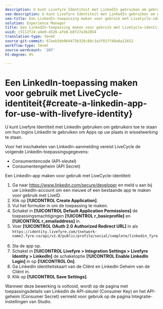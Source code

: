 ```yaml
---
description: U kunt Livefyre Identiteit met LinkedIn gebruiken om gebruikers toe te staan om hun logins LinkedIn te gebruiken om Apps op uw plaats in wisselwerking te staan.
seo-description: U kunt Livefyre Identiteit met LinkedIn gebruiken om gebruikers toe te staan om hun logins LinkedIn te gebruiken om Apps op uw plaats in wisselwerking te staan.
seo-title: Een LinkedIn-toepassing maken voor gebruik met LiveCycle-identiteit
solution: Experience Manager
title: Een LinkedIn-toepassing maken voor gebruik met LiveCycle-identiteit
uuid: c5112f24-a4e0-4526-afe8-b8f27a3b2854
translation-type: tm+mt
source-git-commit: 67aeb3de964473b326c88c3a3f81ff48a6a12652
workflow-type: tm+mt
source-wordcount: '207'
ht-degree: 0%

---
```



# Een LinkedIn-toepassing maken voor gebruik met LiveCycle-identiteit{#create-a-linkedin-app-for-use-with-livefyre-identity}

U kunt Livefyre Identiteit met LinkedIn gebruiken om gebruikers toe te staan om hun logins LinkedIn te gebruiken om Apps op uw plaats in wisselwerking te staan.

Voor het inschakelen van LinkedIn-aanmelding vereist LiveCycle de volgende LinkedIn-toepassingsgegevens:

* Consumentencode (API-sleutel)
* Consumentengeheim (API Secret)

Een LinkedIn-app maken voor gebruik met LiveCycle-identiteit:

1. Ga naar https://www.linkedin.com/secure/developer en meld u aan bij uw LinkedIn-account om een nieuwe of een bestaande app te maken voor gebruik met LiveID.
1. Klik op **[!UICONTROL Create Application]**.
1. Vul het formulier in om de toepassing te maken.
1. Schakel in **[!UICONTROL Default Application Permissions]** de toepassingsmachtigingen **[!UICONTROL r_basicprofile]** en **[!UICONTROL r_emailaddress]** in.
1. Voer **[!UICONTROL OAuth 2.0 Authorized Redirect URL]** in als `https://identity.livefyre.com/{network-name}.fyre.co/api/v1.0/public/profile/social/complete/linkedin_fyre`.
1. Sla de app op.
1. Schakel in **[!UICONTROL Livefyre > Integration Settings > Livefyre Identity > LinkedIn]** de schakeloptie **[!UICONTROL Enable LinkedIn Login]** in op **[!UICONTROL On]**.
1. Ga LinkedIn identiteitskaart van de Cliënt en LinkedIn Geheim van de Cliënt in.
1. Klik op **[!UICONTROL Save Settings]**.

Wanneer deze bewerking is voltooid, wordt op de pagina met toepassingsdetails van LinkedIn de API-sleutel (Consumer Key) en het API-geheim (Consumer Secret) vermeld voor gebruik op de pagina Integratie-instellingen van Studio.
